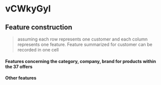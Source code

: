 vCWkyGyl
========
## Feature construction
> assuming each row represents one customer and each column represents one feature. Feature summarized for customer can be recorded in one cell

#### Features concerning the category, company, brand for products within the 37 offers




#### Other features

